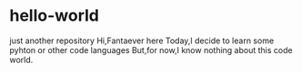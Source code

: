 # hello-world
just another repository
Hi,Fantaever here
Today,I decide to learn some pyhton or other code languages
But,for now,I know nothing about this code world.

